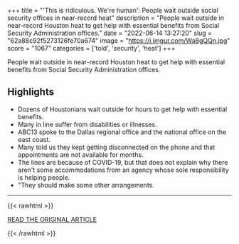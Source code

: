 +++
title = "'This is ridiculous. We're human': People wait outside social security offices in near-record heat"
description = "People wait outside in near-record Houston heat to get help with essential benefits from Social Security Administration offices."
date = "2022-06-14 13:27:20"
slug = "62a88c92f5273126fe70a674"
image = "https://i.imgur.com/Wa8gQQn.jpg"
score = "1067"
categories = ['told', 'security', 'heat']
+++

People wait outside in near-record Houston heat to get help with essential benefits from Social Security Administration offices.

## Highlights

- Dozens of Houstonians wait outside for hours to get help with essential benefits.
- Many in line suffer from disabilities or illnesses.
- ABC13 spoke to the Dallas regional office and the national office on the east coast.
- Many told us they kept getting disconnected on the phone and that appointments are not available for months.
- The lines are because of COVID-19, but that does not explain why there aren't some accommodations from an agency whose sole responsibility is helping people.
- "They should make some other arrangements.

---

{{< rawhtml >}}
  <p class="article-category">
    <a target="_blank" href="https://abc13.com/social-security-administration-offices-near-record-heat-houston-long-lines/11955620/">READ THE ORIGINAL ARTICLE</a>
  </p>
{{< /rawhtml >}}
